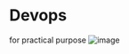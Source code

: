 # Devops
for practical purpose
![image](https://user-images.githubusercontent.com/97147942/166875705-3bb04904-bf21-4247-a098-9856727de068.png)
